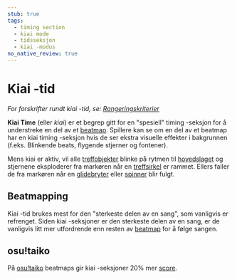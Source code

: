 ```yaml
---
stub: true
tags:
  - timing section
  - kiai mode
  - tidsseksjon
  - kiai -modus
no_native_review: true
---
```


# Kiai -tid

*For forskrifter rundt kiai -tid, se: [Rangeringskriterier](/wiki/Ranking_Criteria)*

**Kiai Time** (eller *kiai*) er et begrep gitt for en "spesiell" timing -seksjon for å understreke en del av et [beatmap](/wiki/Beatmap). Spillere kan se om en del av et beatmap har en kiai timing -seksjon hvis de ser ekstra visuelle effekter i bakgrunnen (f.eks. Blinkende beats, flygende stjerner og fontener).

Mens kiai er aktiv, vil alle [treffobjekter](/wiki/Hit_object) blinke på rytmen til [hovedslaget](/wiki/Beatmap_Editor/Timing) og stjernene eksploderer fra markøren når en [treffsirkel](/wiki/Hit_object/Hit_circle) er rammet. Ellers faller de fra markøren når en [glidebryter](/wiki/Hit_object/Slider) eller [spinner](/wiki/Hit_object/Spinner) blir fulgt.

## Beatmapping

Kiai -tid brukes mest for den "sterkeste delen av en sang", som vanligvis er refrenget. Siden kiai -seksjoner er den sterkeste delen av en sang, er de vanligvis litt mer utfordrende enn resten av [beatmap](/wiki/Beatmap) for å følge sangen.

## osu!taiko

På [osu!taiko](/wiki/Game_Modes/osu!taiko) beatmaps gir kiai -seksjoner 20% mer [score](/wiki/Score).
